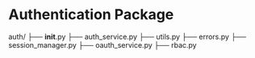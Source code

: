 # Authentication Package

auth/
├── __init__.py
├── auth_service.py
├── utils.py
├── errors.py
├── session_manager.py
├── oauth_service.py
├── rbac.py

